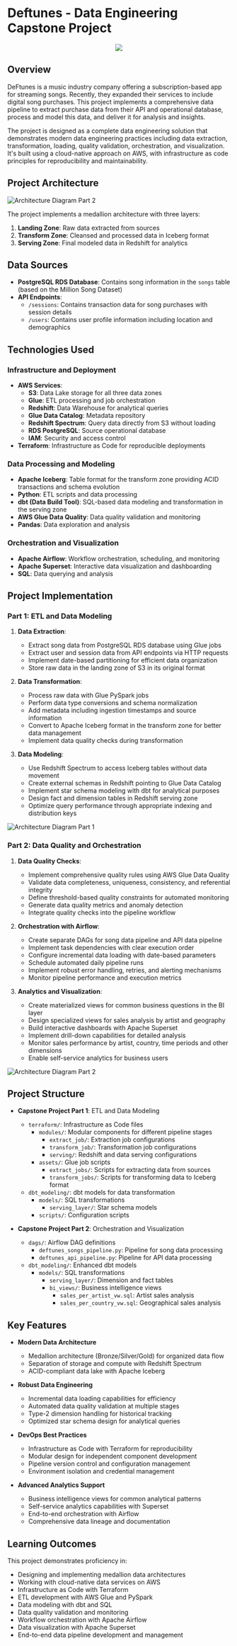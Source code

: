 # Deftunes - Data Engineering Capstone Project

<p align="center">
  <img src="logo.png" />
</p>

## Overview
DeFtunes is a music industry company offering a subscription-based app for streaming songs. Recently, they expanded their services to include digital song purchases. This project implements a comprehensive data pipeline to extract purchase data from their API and operational database, process and model this data, and deliver it for analysis and insights.

The project is designed as a complete data engineering solution that demonstrates modern data engineering practices including data extraction, transformation, loading, quality validation, orchestration, and visualization. It's built using a cloud-native approach on AWS, with infrastructure as code principles for reproducibility and maintainability.

## Project Architecture

![Architecture Diagram Part 2](Capstone%20Project%20Part%202/images/Capstone-diagram2.png)

The project implements a medallion architecture with three layers:
1. **Landing Zone**: Raw data extracted from sources
2. **Transform Zone**: Cleansed and processed data in Iceberg format
3. **Serving Zone**: Final modeled data in Redshift for analytics

## Data Sources
- **PostgreSQL RDS Database**: Contains song information in the `songs` table (based on the Million Song Dataset)
- **API Endpoints**:
  - `/sessions`: Contains transaction data for song purchases with session details
  - `/users`: Contains user profile information including location and demographics

## Technologies Used

### Infrastructure and Deployment
- **AWS Services**:
  - **S3**: Data Lake storage for all three data zones
  - **Glue**: ETL processing and job orchestration
  - **Redshift**: Data Warehouse for analytical queries
  - **Glue Data Catalog**: Metadata repository
  - **Redshift Spectrum**: Query data directly from S3 without loading
  - **RDS PostgreSQL**: Source operational database
  - **IAM**: Security and access control
- **Terraform**: Infrastructure as Code for reproducible deployments

### Data Processing and Modeling
- **Apache Iceberg**: Table format for the transform zone providing ACID transactions and schema evolution
- **Python**: ETL scripts and data processing
- **dbt (Data Build Tool)**: SQL-based data modeling and transformation in the serving zone
- **AWS Glue Data Quality**: Data quality validation and monitoring
- **Pandas**: Data exploration and analysis

### Orchestration and Visualization
- **Apache Airflow**: Workflow orchestration, scheduling, and monitoring
- **Apache Superset**: Interactive data visualization and dashboarding
- **SQL**: Data querying and analysis

## Project Implementation

### Part 1: ETL and Data Modeling
1. **Data Extraction**:
   - Extract song data from PostgreSQL RDS database using Glue jobs
   - Extract user and session data from API endpoints via HTTP requests
   - Implement date-based partitioning for efficient data organization
   - Store raw data in the landing zone of S3 in its original format

2. **Data Transformation**:
   - Process raw data with Glue PySpark jobs
   - Perform data type conversions and schema normalization
   - Add metadata including ingestion timestamps and source information
   - Convert to Apache Iceberg format in the transform zone for better data management
   - Implement data quality checks during transformation

3. **Data Modeling**:
   - Use Redshift Spectrum to access Iceberg tables without data movement
   - Create external schemas in Redshift pointing to Glue Data Catalog
   - Implement star schema modeling with dbt for analytical purposes
   - Design fact and dimension tables in Redshift serving zone
   - Optimize query performance through appropriate indexing and distribution keys

![Architecture Diagram Part 1](Capstone%20Project%20Part%201/images/Capstone-diagram.png)

### Part 2: Data Quality and Orchestration
1. **Data Quality Checks**:
   - Implement comprehensive quality rules using AWS Glue Data Quality
   - Validate data completeness, uniqueness, consistency, and referential integrity
   - Define threshold-based quality constraints for automated monitoring
   - Generate data quality metrics and anomaly detection
   - Integrate quality checks into the pipeline workflow

2. **Orchestration with Airflow**:
   - Create separate DAGs for song data pipeline and API data pipeline
   - Implement task dependencies with clear execution order
   - Configure incremental data loading with date-based parameters
   - Schedule automated daily pipeline runs
   - Implement robust error handling, retries, and alerting mechanisms
   - Monitor pipeline performance and execution metrics

3. **Analytics and Visualization**:
   - Create materialized views for common business questions in the BI layer
   - Design specialized views for sales analysis by artist and geography
   - Build interactive dashboards with Apache Superset
   - Implement drill-down capabilities for detailed analysis
   - Monitor sales performance by artist, country, time periods and other dimensions
   - Enable self-service analytics for business users

![Architecture Diagram Part 2](Capstone%20Project%20Part%202/images/Capstone-diagram2.png)

## Project Structure
- **Capstone Project Part 1**: ETL and Data Modeling
  - `terraform/`: Infrastructure as Code files
    - `modules/`: Modular components for different pipeline stages
      - `extract_job/`: Extraction job configurations
      - `transform_job/`: Transformation job configurations
      - `serving/`: Redshift and data serving configurations
    - `assets/`: Glue job scripts
      - `extract_jobs/`: Scripts for extracting data from sources
      - `transform_jobs/`: Scripts for transforming data to Iceberg format
  - `dbt_modeling/`: dbt models for data transformation
    - `models/`: SQL transformations
      - `serving_layer/`: Star schema models
    - `scripts/`: Configuration scripts

- **Capstone Project Part 2**: Orchestration and Visualization
  - `dags/`: Airflow DAG definitions
    - `deftunes_songs_pipeline.py`: Pipeline for song data processing
    - `deftunes_api_pipeline.py`: Pipeline for API data processing
  - `dbt_modeling/`: Enhanced dbt models
    - `models/`: SQL transformations
      - `serving_layer/`: Dimension and fact tables
      - `bi_views/`: Business intelligence views
        - `sales_per_artist_vw.sql`: Artist sales analysis
        - `sales_per_country_vw.sql`: Geographical sales analysis

## Key Features
- **Modern Data Architecture**
  - Medallion architecture (Bronze/Silver/Gold) for organized data flow
  - Separation of storage and compute with Redshift Spectrum
  - ACID-compliant data lake with Apache Iceberg
  
- **Robust Data Engineering**
  - Incremental data loading capabilities for efficiency
  - Automated data quality validation at multiple stages
  - Type-2 dimension handling for historical tracking
  - Optimized star schema design for analytical queries
  
- **DevOps Best Practices**
  - Infrastructure as Code with Terraform for reproducibility
  - Modular design for independent component development
  - Pipeline version control and configuration management
  - Environment isolation and credential management
  
- **Advanced Analytics Support**
  - Business intelligence views for common analytical patterns
  - Self-service analytics capabilities with Superset
  - End-to-end orchestration with Airflow
  - Comprehensive data lineage and documentation

## Learning Outcomes
This project demonstrates proficiency in:
- Designing and implementing medallion data architectures
- Working with cloud-native data services on AWS
- Infrastructure as Code with Terraform
- ETL development with AWS Glue and PySpark
- Data modeling with dbt and SQL
- Data quality validation and monitoring
- Workflow orchestration with Apache Airflow
- Data visualization with Apache Superset
- End-to-end data pipeline development and management
